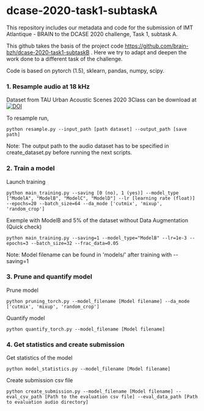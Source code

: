 # dcase-2020-task1-subtaskA

This repository includes our metadata and code for the submission of IMT Atlantique - BRAIN to the DCASE 2020 challenge, Task 1, subtask A. 



This github takes the basis of the project code https://github.com/brain-bzh/dcase-2020-task1-subtaskB . Here we try to adapt and deepen the work done to a different task of the challenge.



Code is based on pytorch (1.5), sklearn, pandas, numpy, scipy.

### 1. Resample audio at 18 kHz

Dataset from TAU Urban Acoustic Scenes 2020 3Class can be download at [![DOI](https://zenodo.org/badge/DOI/10.5281/zenodo.3670185.svg)](https://doi.org/10.5281/zenodo.3670185)

To resample run,
```
python resample.py --input_path [path dataset] --output_path [save path]
```

Note: The output path to the audio dataset has to be specified in create_dataset.py before running the next scripts.

### 2. Train a model

Launch training
```
python main_training.py --saving [0 (no), 1 (yes)] --model_type ["ModelA", "ModelB", "ModelC", "ModelD"] --lr [learning rate (float)] --epochs=20 --batch_size=64 --da_mode ['cutmix', 'mixup', 'random_crop'] 
```

Exemple with ModelB and 5% of the dataset without Data Augmentation (Quick check)
```
python main_training.py --saving=1 --model_type="ModelB" --lr=1e-3 --epochs=3 --batch_size=32 --frac_data=0.05
```

Note: Model filename can be found in 'models/' after training with --saving=1

### 3. Prune and quantify model

Prune model
```
python pruning_torch.py --model_filename [Model filename] --da_mode ['cutmix', 'mixup', 'random_crop'] 
```

Quantify model
```
python quantify_torch.py --model_filename [Model filename]
```

### 4. Get statistics and create submission

Get statistics of the model
```
python model_statistics.py --model_filename [Model filename]
```

Create submission csv file
```
python create_submission.py --model_filename [Model filename] --eval_csv_path [Path to the evaluation csv file] --eval_data_path [Path to evaluation audio directory]
```
